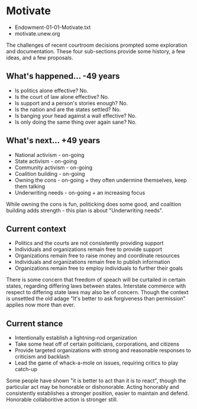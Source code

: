﻿# Motivate

- Endowment-01-01-Motivate.txt
- motivate.unew.org

The challenges of recent courtroom decisions prompted some exploration and documentation. These four sub-sections provide some history, a few ideas, and a few proposals.

## What's happened... -49 years

- Is politics alone effective? No.
- Is the court of law alone effective? No.
- Is support and a person's stories enough? No.
- Is the nation and are the states settled? No.
- Is banging your head against a wall effective? No.
- Is only doing the same thing over again sane? No.

## What's next... +49 years

- National activism - on-going
- State activism - on-going
- Community activism - on-going
- Coalition building - on-going
- Owning the cons - on-going + they often undermine themselves, keep them talking
- Underwriting needs - on-going + an increasing focus

While owning the cons is fun, politicking does some good, and coalition building adds strength - this plan is about "Underwriting needs". 

## Current context

- Politics and the courts are not consistently  providing support
- Individuals and organizations remain free to provide support
- Organizations remain free to raise money and coordinate resources
- Individuals and organizations remain free to publish information
- Organizations remain free to employ individuals to further their goals

There is some concern that freedom of speach will be curtailed in certain states, regarding differing laws between states. Interstate commerce with respect to differing state laws may also be of concern. Though the context is unsettled the old adage "It's better to ask forgiveness than permission" applies now more than ever.

## Current stance

- Intentionally establish a lightning-rod organization
- Take some heat off of certain politicians, corporations, and citizens
- Provide targeted organizations with strong and reasonable responses to criticism and backlash
- Lead the game of whack-a-mole on issues, requiring critics to play catch-up

Some people have shown "it is better to act than it is to react", though the particular act may be honorable or dishonorable. Acting honorably and consistently establishes a stronger position, easier to maintain and defend. Honorable collaboritive action is stronger still.
